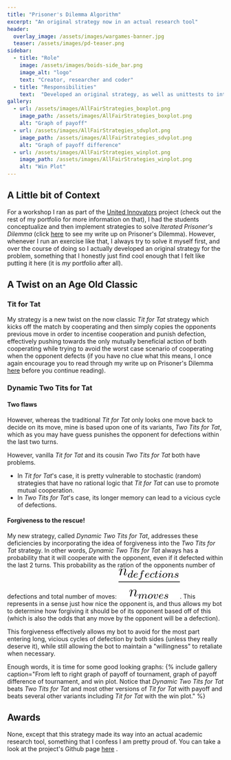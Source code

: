 ```yaml
---
title: "Prisoner's Dilemma Algorithm"
excerpt: "An original strategy now in an actual research tool"
header:
  overlay_image: /assets/images/wargames-banner.jpg
  teaser: /assets/images/pd-teaser.png
sidebar:
  - title: "Role"
    image: /assets/images/boids-side_bar.png
    image_alt: "logo"
    text: "Creator, researcher and coder"
  - title: "Responsibilities"
    text:  "Developed an original strategy, as well as unittests to integrate it into the existing codebase."
gallery:
  - url: /assets/images/AllFairStrategies_boxplot.png
    image_path: /assets/images/AllFairStrategies_boxplot.png
    alt: "Graph of payoff"
  - url: /assets/images/AllFairStrategies_sdvplot.png
    image_path: /assets/images/AllFairStrategies_sdvplot.png
    alt: "Graph of payoff difference"
  - url: /assets/images/AllFairStrategies_winplot.png
    image_path: /assets/images/AllFairStrategies_winplot.png
    alt: "Win Plot"
---
```

## A Little bit of Context
For a workshop I ran as part of the [United Innovators](/portfolio/united-innovators) project (check out the rest of my portfolio for more information on that), I had the students conceptualize and then implement strategies to solve *Iterated Prisoner's Dilemma* (click [here](/game%20theory/coding/prisoner-dilemma) to see my write up on Prisoner's Dilemma). However, whenever I run an exercise like that, I always try to solve it myself first, and over the course of doing so I actually developed an original strategy for the problem, something that I honestly just find cool enough that I felt like putting it here (it is *my* portfolio after all).

## A Twist on an Age Old Classic
### Tit for Tat
My strategy is a new twist on the now classic *Tit for Tat* strategy which kicks off the match by cooperating and then simply copies the opponents previous move in order to incentise cooperation and punish defection, effectively pushing towards the only mutually beneficial action of both cooperating while trying to avoid the worst case scenario of cooperating when the opponent defects (if you have no clue what this means, I once again encourage you to read through my write up on Prisoner's Dilemma [here](/game%20theory/coding/prisoner-dilemma) before you continue reading).

### Dynamic Two Tits for Tat
#### Two flaws
However, whereas the traditional *Tit for Tat* only looks one move back to decide on its move, mine is based upon one of its variants, *Two Tits for Tat*, which as you may have guess punishes the opponent for defections within the last two turns.

However, vanilla *Tit for Tat*  and its cousin *Two Tits for Tat* both have problems. 
- In *Tit for Tat*'s case, it is pretty vulnerable to stochastic (random) strategies that have no rational logic that *Tit for Tat* can  use to promote mutual cooperation.
- In *Two Tits for Tat*'s case, its longer memory can lead to a vicious cycle of defections.

#### Forgiveness to the rescue!
My new strategy, called *Dynamic Two Tits for Tat*, addresses these deficiencies by incorporating the idea of forgiveness into the *Two Tits for Tat* strategy. In other words, *Dynamic Two Tits for Tat* always has a probability that it will cooperate with the opponent, even if it defected within the last 2 turns. This probability as the ration of the opponents number of defections and total number of moves: ![number of defections over total number of moves](/assets/images/forgiveness.svg  "Calculation of forgiveness").
This represents in a sense just how nice the opponent is, and thus allows my bot to determine how forgiving it should be of its opponent based off of this (which is also the odds that any move by the opponent will be a defection).
 
This forgiveness effectively allows my bot to avoid for the most part entering long, vicious cycles of defection by both sides (unless they really deserve it), while still allowing the bot to maintain a "willingness" to retaliate when necessary. 

Enough words, it is time for some good looking graphs:
{% include gallery caption="From left to right graph of payoff of tournament, graph of payoff difference of tournament, and win plot. Notice that *Dynamic Two Tits for Tat* beats *Two Tits for Tat* and most other versions of *Tit for Tat* with payoff and beats several other variants including *Tit for Tat* with the win plot." %}

## Awards
None, except that this strategy made its way into an actual academic research tool, something that I confess I am pretty proud of. You can take a look at the project's Github page [here](https://github.com/Axelrod-Python/Axelrod) .

